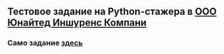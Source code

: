 ## Тестовое задание на Python-стажера в [ООО Юнайтед Иншуренс Компани](https://university.ylab.io/)
### Само задание [здесь](https://github.com/mnv/python-basics)
